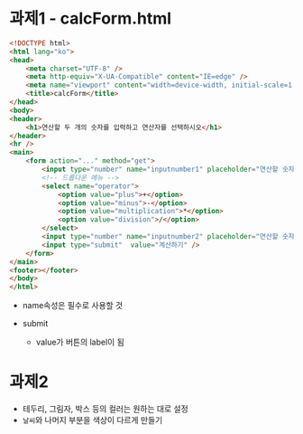 # 과제1 - calcForm.html

```html
<!DOCTYPE html>
<html lang="ko">
<head>
    <meta charset="UTF-8" />
    <meta http-equiv="X-UA-Compatible" content="IE=edge" />
    <meta name="viewport" content="width=device-width, initial-scale=1.0" />
    <title>calcForm</title>
</head>
<body>
<header>
    <h1>연산할 두 개의 숫자를 입력하고 연산자를 선택하시오</h1>
</header>
<hr />
<main>
    <form action="..." method="get">
        <input type="number" name="inputnumber1" placeholder="연산할 숫자1" />
        <!-- 드롭다운 메뉴 -->
        <select name="operator">
            <option value="plus">+</option>
            <option value="minus">-</option>
            <option value="multiplication">*</option>
            <option value="division">/</option>
        </select>
        <input type="number" name="inputnumber2" placeholder="연산할 숫자2" />
        <input type="submit"  value="계산하기" />
    </form>
</main>
<footer></footer>
</body>
</html>
```

- name속성은 필수로 사용할 것


- submit
  - value가 버튼의 label이 됨


# 과제2

- 테두리, 그림자, 박스 등의 컬러는 원하는 대로 설정
- `날씨`와 나머지 부분을 색상이 다르게 만들기

